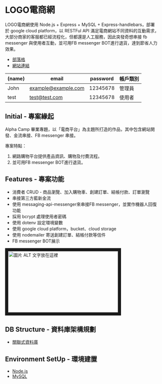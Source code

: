 

# LOGO電商網 
LOGO電商網使用 Node.js + Express + MySQL + Express-handlebars，部署於 google cloud platform，以 RESTFul API 滿足電商網站不同資料的互動需求，大部分商家的客服都已經流程化，但都還是人工服務，因此突發奇想串接 fb messenger 與使用者互動，並可用FB messenger BOT進行退貨，達到節省人力效果。
- [部落格](https://medium.com/@duaifzn/%E6%9C%9F%E6%9C%AB%E5%B0%88%E9%A1%8C-19d0c1eba132)
- [網站連結](https://test1245.azurewebsites.net)

|(name) | email              | password | 帳戶類別     |
| ------| -------------------| ---------| --------------------|
| John | example@example.com  | 12345678 | 管理員 |
| test | test@test.com  | 12345678 | 使用者 |



## Initial - 專案緣起

Alpha Camp 畢業專題，以「電商平台」為主題所打造的作品，其中包含網站開發、金流串接、FB messenger 串接。

專案特點：

1. 網路購物平台提供產品資訊、購物及付費流程。
2. 並可用FB messenger BOT進行退貨。

## Features - 專案功能

- 消費者 CRUD - 商品瀏覽、加入購物車、創建訂單、結帳付款、訂單瀏覽
- 串接第三方藍新金流
- 使用 messaging-api-messenger來串接FB messenger，並實作機器人回復功能
- 採用 bcrypt 處理使用者密碼
- 使用 dotenv 設定環境變數
- 使用 google cloud platform，bucket、cloud storage
- 使用 nodemailer 寄送創建訂單、結帳付款等信件
- FB messenger BOT展示

<a href="http://www.youtube.com/watch?feature=player_embedded&v=apfYOkF8-6Q
" target="_blank"><img src="http://img.youtube.com/vi/apfYOkF8-6Q/0.jpg" 
alt="圖片 ALT 文字放在這裡" width="360" height="200" border="10" /></a>


## DB Structure - 資料庫架構規劃

- [關聯式資料庫](https://drive.google.com/file/d/14l0dbmis8QK5ZiWyS7K7Axd9MsZIB47Q/view?usp=sharing)


## Environment SetUp - 環境建置

- [Node.js](https://nodejs.org/en/)
- [MySQL](https://www.mysql.com/)
